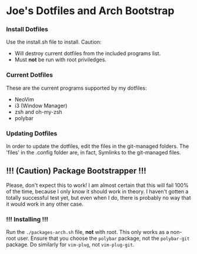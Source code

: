 # Joe's Dotfiles and Arch Bootstrap
### Install Dotfiles
Use the install.sh file to install. Caution:
* Will destroy current dotfiles from the included programs list.
* Must **not** be run with root priviledges.

### Current Dotfiles
These are the current programs supported by my dotfiles:
* NeoVim
* i3 (Window Manager)
* zsh and oh-my-zsh
* polybar

### Updating Dotfiles
In order to update the dotfiles, edit the files in the git-managed folders. The 'files' in the .config folder are, in fact, Symlinks to the git-managed files.

## **!!! (Caution) Package Bootstrapper !!!**
Please, don't expect this to work! I am almost certain that this will fail 100% of the time, because I only know it should work in theory. I haven't gotten a totally successful test yet, but even when I do, there is probably no way that it would work in any other case.

### !!! Installing !!!
Run the `./packages-arch.sh` file, **not** with root. This only works as a non-root user.
Ensure that you choose the `polybar` package, not the `polybar-git` package. Do similarly for `vim-plug`, not `vim-plug-git`.
